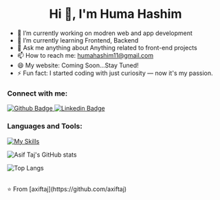  <h1 align="center">Hi 👋, I'm Huma Hashim</h1>

- 🔭 I’m currently working on modren web and app development
- 🌱 I’m currently learning Frontend, Backend
- 💬 Ask me anything about Anything related to front-end projects
- 📫 How to reach me: humahashim11@gmail.com
- 😄 My website: Coming Soon...Stay Tuned!
- ⚡ Fun fact: I started coding with just curiosity — now it's my passion.
  
### Connect with me:
<div id="badges">
  <a href="https://github.com/huma515">
    <img src="" alt="Github Badge"/>
  </a>
  
   <a href="https://linkedin.com/huma-qureshi">
    <img src="https://www.linkedin.com/in/huma-qureshi-47a92635b/" alt="Linkedin Badge"/>
  </a>
</div>

### Languages and Tools:
[![My Skills](https://skillicons.dev/icons?i=flutter,dart,firebase,github,git,postman,figma,xd&perline=5)](https://skillicons.dev)

![Asif Taj's GitHub stats](https://github-readme-stats.vercel.app/api?username=axiftaj&show_icons=true&theme=dark)

![Top Langs](https://github-readme-stats.vercel.app/api/top-langs/?username=axiftaj&theme=dark)


<br>
⭐️ From [axiftaj](https://github.com/axiftaj)
